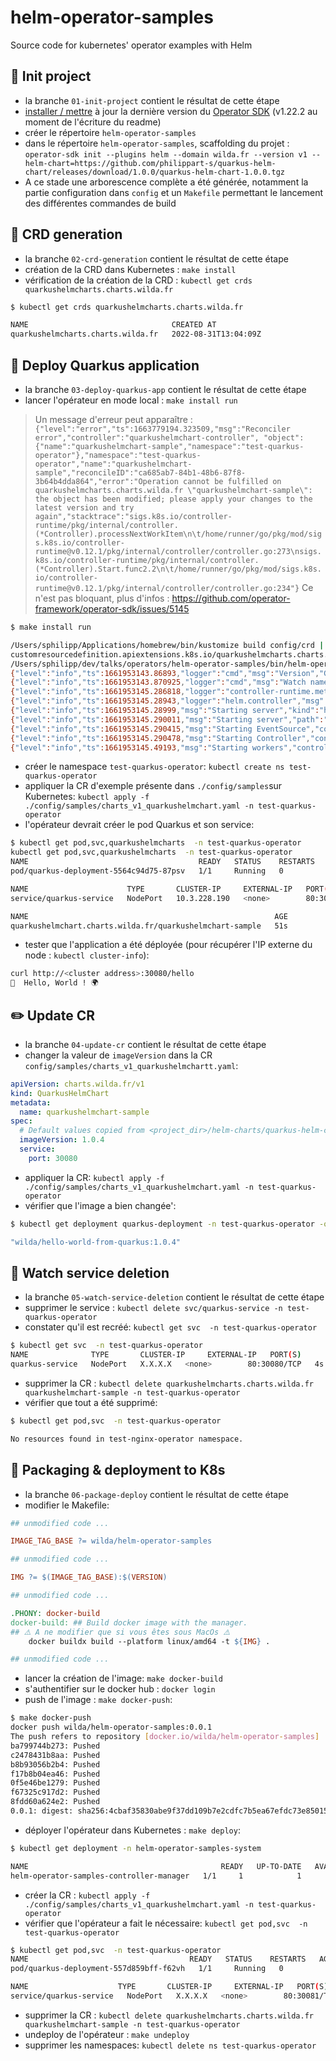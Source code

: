# helm-operator-samples
Source code for kubernetes' operator examples with Helm

## 🎉 Init project
 - la branche `01-init-project` contient le résultat de cette étape
 - [installer / mettre](https://sdk.operatorframework.io/docs/installation/) à jour la dernière version du [Operator SDK](https://sdk.operatorframework.io/) (v1.22.2 au moment de l'écriture du readme)
 - créer le répertoire `helm-operator-samples`
 - dans le répertoire `helm-operator-samples`, scaffolding du projet : `operator-sdk init --plugins helm --domain wilda.fr --version v1 --helm-chart=https://github.com/philippart-s/quarkus-helm-chart/releases/download/1.0.0/quarkus-helm-chart-1.0.0.tgz`
 - A ce stade une arborescence complète a été générée, notamment la partie configuration dans `config` et un `Makefile` permettant le lancement des différentes commandes de build

## 📄 CRD generation
 - la branche `02-crd-generation` contient le résultat de cette étape
 - création de la CRD dans Kubernetes : `make install`
 - vérification de la création de la CRD : `kubectl get crds quarkushelmcharts.charts.wilda.fr`
```bash
$ kubectl get crds quarkushelmcharts.charts.wilda.fr

NAME                                CREATED AT
quarkushelmcharts.charts.wilda.fr   2022-08-31T13:04:09Z
```

## 🤖 Deploy Quarkus application
 - la branche `03-deploy-quarkus-app` contient le résultat de cette étape
 - lancer l'opérateur en mode local : `make install run`
> Un message d'erreur peut apparaître : `{"level":"error","ts":1663779194.323509,"msg":"Reconciler error","controller":"quarkushelmchart-controller", "object":{"name":"quarkushelmchart-sample","namespace":"test-quarkus-operator"},"namespace":"test-quarkus-operator","name":"quarkushelmchart-sample","reconcileID":"ca685ab7-84b1-48b6-87f8-3b64b4dda864","error":"Operation cannot be fulfilled on quarkushelmcharts.charts.wilda.fr \"quarkushelmchart-sample\": the object has been modified; please apply your changes to the latest version and try again","stacktrace":"sigs.k8s.io/controller-runtime/pkg/internal/controller.(*Controller).processNextWorkItem\n\t/home/runner/go/pkg/mod/sigs.k8s.io/controller-runtime@v0.12.1/pkg/internal/controller/controller.go:273\nsigs.k8s.io/controller-runtime/pkg/internal/controller.(*Controller).Start.func2.2\n\t/home/runner/go/pkg/mod/sigs.k8s.io/controller-runtime@v0.12.1/pkg/internal/controller/controller.go:234"}`
Ce n'est pas bloquant, plus d'infos : https://github.com/operator-framework/operator-sdk/issues/5145
```bash
$ make install run

/Users/sphilipp/Applications/homebrew/bin/kustomize build config/crd | kubectl apply -f -
customresourcedefinition.apiextensions.k8s.io/quarkushelmcharts.charts.wilda.fr unchanged
/Users/sphilipp/dev/talks/operators/helm-operator-samples/bin/helm-operator run
{"level":"info","ts":1661953143.86893,"logger":"cmd","msg":"Version","Go Version":"go1.18.4","GOOS":"darwin","GOARCH":"arm64","helm-operator":"v1.22.2","commit":"da3346113a8a75e11225f586482934000504a60f"}
{"level":"info","ts":1661953143.870925,"logger":"cmd","msg":"Watch namespaces not configured by environment variable WATCH_NAMESPACE or file. Watching all namespaces.","Namespace":""}
{"level":"info","ts":1661953145.286818,"logger":"controller-runtime.metrics","msg":"Metrics server is starting to listen","addr":":8080"}
{"level":"info","ts":1661953145.28943,"logger":"helm.controller","msg":"Watching resource","apiVersion":"charts.wilda.fr/v1","kind":"QuarkusHelmChart","namespace":"","reconcilePeriod":"1m0s"}
{"level":"info","ts":1661953145.28999,"msg":"Starting server","kind":"health probe","addr":"[::]:8081"}
{"level":"info","ts":1661953145.290011,"msg":"Starting server","path":"/metrics","kind":"metrics","addr":"[::]:8080"}
{"level":"info","ts":1661953145.290415,"msg":"Starting EventSource","controller":"quarkushelmchart-controller","source":"kind source: *unstructured.Unstructured"}
{"level":"info","ts":1661953145.290478,"msg":"Starting Controller","controller":"quarkushelmchart-controller"}
{"level":"info","ts":1661953145.49193,"msg":"Starting workers","controller":"quarkushelmchart-controller","worker count":8}
```
 - créer le namespace `test-quarkus-operator`: `kubectl create ns test-quarkus-operator`
 - appliquer la CR d'exemple présente dans `./config/samples`sur Kubernetes: `kubectl apply -f ./config/samples/charts_v1_quarkushelmchart.yaml -n test-quarkus-operator`
 - l'opérateur devrait créer le pod Quarkus et son service:
```bash
$ kubectl get pod,svc,quarkushelmcharts  -n test-quarkus-operator
kubectl get pod,svc,quarkushelmcharts  -n test-quarkus-operator
NAME                                      READY   STATUS    RESTARTS   AGE
pod/quarkus-deployment-5564c94d75-87psv   1/1     Running   0          46s

NAME                      TYPE       CLUSTER-IP     EXTERNAL-IP   PORT(S)        AGE
service/quarkus-service   NodePort   10.3.228.190   <none>        80:30080/TCP   46s

NAME                                                       AGE
quarkushelmchart.charts.wilda.fr/quarkushelmchart-sample   51s
```
 - tester que l'application a été déployée (pour récupérer l'IP externe du node : `kubectl cluster-info`):
```bash
curl http://<cluster address>:30080/hello
👋  Hello, World ! 🌍
```

## ✏️ Update CR
 - la branche `04-update-cr` contient le résultat de cette étape
 - changer la valeur de `imageVersion` dans la CR `config/samples/charts_v1_quarkushelmchartt.yaml`:
```yaml
apiVersion: charts.wilda.fr/v1
kind: QuarkusHelmChart
metadata:
  name: quarkushelmchart-sample
spec:
  # Default values copied from <project_dir>/helm-charts/quarkus-helm-chart/values.yaml
  imageVersion: 1.0.4
  service:
    port: 30080
```
 - appliquer la CR: `kubectl apply -f ./config/samples/charts_v1_quarkushelmchart.yaml -n test-quarkus-operator`
 - vérifier que l'image a bien changée':
```bash
$ kubectl get deployment quarkus-deployment -n test-quarkus-operator -o json | jq '.spec.template.spec.containers[0].image'

"wilda/hello-world-from-quarkus:1.0.4"
```

## 👀 Watch service deletion
 - la branche `05-watch-service-deletion` contient le résultat de cette étape
 - supprimer le service : `kubectl delete svc/quarkus-service -n test-quarkus-operator`
 - constater qu'il est recréé: `kubectl get svc  -n test-quarkus-operator`
```bash
$ kubectl get svc  -n test-quarkus-operator
NAME              TYPE       CLUSTER-IP     EXTERNAL-IP   PORT(S)        AGE
quarkus-service   NodePort   X.X.X.X   <none>        80:30080/TCP   4s
```
 - supprimer la CR : `kubectl delete quarkushelmcharts.charts.wilda.fr quarkushelmchart-sample -n test-quarkus-operator`
 - vérifier que tout a été supprimé:
```bash
$ kubectl get pod,svc  -n test-quarkus-operator

No resources found in test-nginx-operator namespace.
```

## 🐳 Packaging & deployment to K8s
 - la branche `06-package-deploy` contient le résultat de cette étape
 - modifier le Makefile:
```makefile
## unmodified code ...

IMAGE_TAG_BASE ?= wilda/helm-operator-samples

## unmodified code ...

IMG ?= $(IMAGE_TAG_BASE):$(VERSION)

## unmodified code ...

.PHONY: docker-build
docker-build: ## Build docker image with the manager.
## ⚠️ A ne modifier que si vous êtes sous MacOs ⚠️
	docker buildx build --platform linux/amd64 -t ${IMG} . 

## unmodified code ...
```
 - lancer la création de l'image: `make docker-build`
 - s'authentifier sur le docker hub : `docker login`
 - push de l'image : `make docker-push`:
```bash
$ make docker-push
docker push wilda/helm-operator-samples:0.0.1
The push refers to repository [docker.io/wilda/helm-operator-samples]
ba799744b273: Pushed 
c2478431b8aa: Pushed 
b8b93056b2b4: Pushed 
f17b8b04ea46: Pushed 
0f5e46be1279: Pushed 
f67325c917d2: Pushed 
8fdd60a624e2: Pushed 
0.0.1: digest: sha256:4cbaf35830abe9f37dd109b7e2cdfc7b5ea67efdc73e85015ad7e9e8799b8582 size: 1778
```
 - déployer l'opérateur dans Kubernetes : `make deploy`:
```bash
$ kubectl get deployment -n helm-operator-samples-system

NAME                                           READY   UP-TO-DATE   AVAILABLE   AGE
helm-operator-samples-controller-manager   1/1     1            1           92s
```
 - créer la CR : `kubectl apply -f ./config/samples/charts_v1_quarkushelmchart.yaml -n test-quarkus-operator`
 - vérifier que l'opérateur a fait le nécessaire: `kubectl get pod,svc  -n test-quarkus-operator`
```bash
$ kubectl get pod,svc  -n test-quarkus-operator
NAME                                    READY   STATUS    RESTARTS   AGE
pod/quarkus-deployment-557d859bff-f62vh   1/1     Running   0          20s

NAME                    TYPE       CLUSTER-IP     EXTERNAL-IP   PORT(S)        AGE
service/quarkus-service   NodePort   X.X.X.X   <none>        80:30081/TCP   21s
```
 - supprimer la CR : `kubectl delete quarkushelmcharts.charts.wilda.fr quarkushelmchart-sample -n test-quarkus-operator`
 - undeploy de l'opérateur : `make undeploy`
 - supprimer les namespaces: `kubectl delete ns test-quarkus-operator`